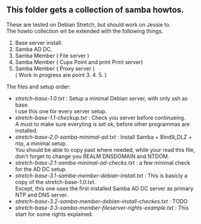 This folder gets a collection of samba howtos.
----------------------------------------------

These are tested on Debian Stretch, but should work on Jessie to.  
The howto collection wil be extended with the following things.  
1. Base server install.  
2. Samba AD DC.  
3. Samba Member ( File server )  
4. Samba Member ( Cups Point and print Print server)  
5. Samba Member ( Proxy server )  
  ( Work in progress are point 3. 4. 5. )  

The files and setup order:

 * *stretch-base-1.0.txt* :  Setup a minimal Debian server, with only ssh as base.  
   I use this one for every server setup.
 * *stretch-base-1.1-checkup.txt* : Check you server before continueing.  
    A must to make sure everyting is set ok, before other programmas are installed.
 * *stretch-base-2.0-samba-minimal-ad.txt* : Install Samba + Bind9_DLZ + ntp, a minimal setup.  
    You should be able to copy past where needed, while your read this file,  
    don't forget to change you REALM DNSDOMAIN and NTDOM.
 * *stretch-base-2.1-samba-minimal-ad-checks.txt* : a few minimal check for the AD DC setup.  
 * *stretch-base-3.1-samba-member-debian-install.txt* : This is basicly a copy of the stretch-base-1.0.txt.  
    Except, this one uses the first installed Samba AD DC server as primary NTP and DNS server.  
 * *stretch-base-3.2-samba-member-debian-install-checkes.txt* : TODO
 * *stretch-base-3.3-samba-member-fileserver-rights-example.txt* : This start for some rights explained.  
